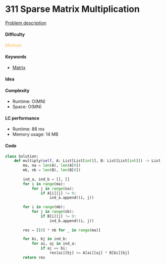311 Sparse Matrix Multiplication
=======================
[Problem description](https://leetcode.com/problems/sparse-matrix-multiplication/)

#### Difficulty
<span style="color:#FABC60">Medium</span>

#### Keywords
- [Matrix](../categories/matrix.md)

#### Idea

#### Complexity
- Runtime: O(MN)
- Space: O(MN)

#### LC performance
- Runtime: 88 ms
- Memory usage: 14 MB

#### Code
```python
class Solution:
    def multiply(self, A: List[List[int]], B: List[List[int]]) -> List[List[int]]:
        ma, na = len(A), len(A[0])
        mb, nb = len(B), len(B[0])
        
        ind_a, ind_b = [], []
        for i in range(ma):
            for j in range(na):
                if A[i][j] != 0:
                    ind_a.append((i, j))
        
        for i in range(mb):
            for j in range(nb):
                if B[i][j] != 0:
                    ind_b.append((i, j))
                    
        res = [[0] * nb for _ in range(ma)]

        for bi, bj in ind_b:
            for ai, aj in ind_a:
                if aj == bi:
                    res[ai][bj] += A[ai][aj] * B[bi][bj]
        return res
```